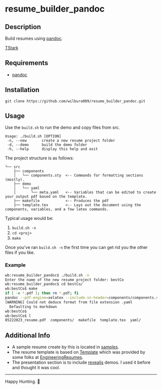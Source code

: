 # resume_builder_pandoc

## Description
Build resumes using [pandoc](https://pandoc.org/).

[TStark](samples/05222023_resume.png)

## Requirements
- [pandoc](https://pandoc.org/)

## Installation
```
git clone https://github.com/wilbura009/resume_builder_pandoc.git
```

## Usage
Use the `build.sh` to run the demo and copy files from src.

```
Usage: ./build.sh [OPTION]
 -n, --new       create a new resume project folder
 -d, --demo      build the demo folder
 -h, --help      display this help and exit
```

The project structure is as follows:

```
└── src
    ├── components
    │   └── components.sty  <-- Commands for formatting sections (mostly).
    ├── demo
    │   └── yaml
    │       └── meta.yaml   <-- Variables that can be edited to create your output pdf based on the template.
    ├── makefile            <-- Produces the pdf
    ├── template.tex        <-- Lays out the document using the components, variables, and a few latex commands.
```

Typical usage would be:

1. `build.sh -n`
2. `cd <proj>`
3. `make`

Once you've ran `build.sh -n` the first time you can get rid you the other files if you like. 

### Example
```sh
wb:resume_builder_pandoc$ ./build.sh -n
Enter the name of the new resume project folder: bestCo
wb:resume_builder_pandoc$ cd bestCo/
wb:bestCo$ make
if [ -e *.pdf ]; then rm *.pdf; fi
pandoc --pdf-engine=xelatex --include-in-header=components/components.sty --template=template.tex yaml/meta.yaml -o 05222023_resume.pdf
[WARNING] Could not deduce format from file extension .yaml
  Defaulting to markdown
wb:bestCo$
wb:bestCo$ l
05222023_resume.pdf  components/  makefile  template.tex  yaml/
```

## Additional Info
- A sample resume create by this is located in [samples](./samples).
- The resume template is based on [Template](https://docs.google.com/document/d/1VMLTAZx12Vug-jg4OrtXZ2vouNyJ1CIY/edit) which was provided by some folks at [EngineeringResumes](https://www.reddit.com/r/EngineeringResumes/comments/m2cc65/new_and_improved_wiki/).
- The presentation section is to include [revealjs](https://revealjs.com/) demos. I used it before and thought it was cool.


---

Happy Hunting. 🦆
